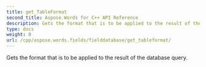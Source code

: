 ```yaml
---
title: get_TableFormat
second_title: Aspose.Words for C++ API Reference
description: Gets the format that is to be applied to the result of the database query. 
type: docs
weight: 0
url: /cpp/aspose.words.fields/fielddatabase/get_tableformat/
---
```


Gets the format that is to be applied to the result of the database query. 

